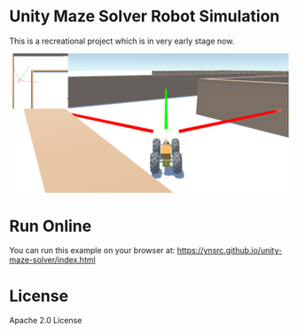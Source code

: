 # Unity Maze Solver Robot Simulation
This is a recreational project which is in very early stage now.

![Screenshot](Screenshot.png)

# Run Online
You can run this example on your browser at:
https://ynsrc.github.io/unity-maze-solver/index.html

# License
Apache 2.0 License
